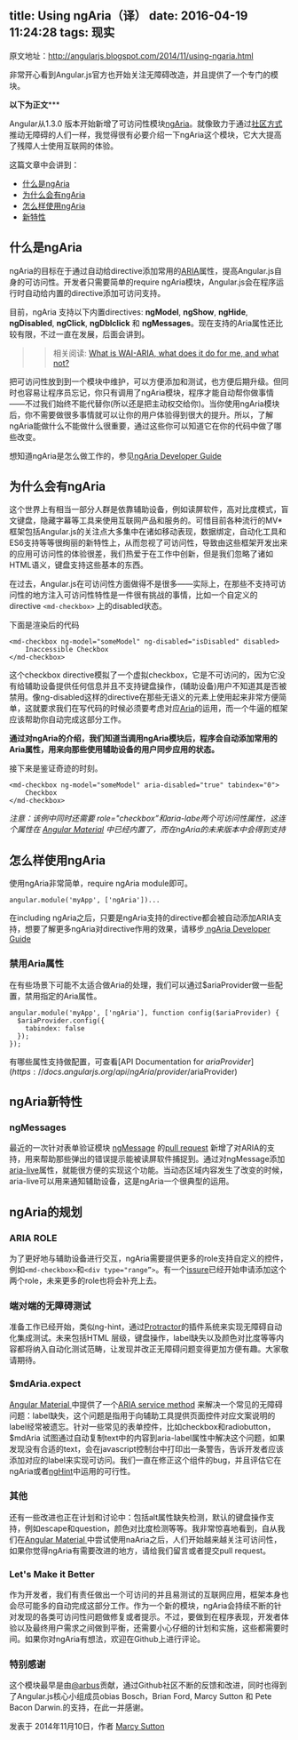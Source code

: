 title: Using ngAria（译）
date: 2016-04-19 11:24:28
tags: 现实
---

原文地址：http://angularjs.blogspot.com/2014/11/using-ngaria.html

非常开心看到Angular.js官方也开始关注无障碍改造，并且提供了一个专门的模块。

********************以下为正文***********************

Angular从1.3.0 版本开始新增了可访问性模块[ngAria](https://docs.angularjs.org/guide/accessibility)。就像致力于通过[社区方式](https://github.com/angular/angular.js/pull/8342)推动无障碍的人们一样，我觉得很有必要介绍一下ngAria这个模块，它大大提高了残障人士使用互联网的体验。

这篇文章中会讲到：
+ [什么是ngAria](#什么是ngAria)
+ [为什么会有ngAria](#为什么会有ngAria)
+ [怎么样使用ngAria](#怎么样使用ngAria)
+ [新特性](#ngAria新特性)

## 什么是ngAria
ngAria的目标在于通过自动给directive添加常用的[ARIA](https://www.w3.org/WAI/intro/aria)属性，提高Angular.js自身的可访问性。开发者只需要简单的require ngAria模块，Angular.js会在程序运行时自动给内置的directive添加可访问支持。 

目前，ngAria 支持以下内置directives: **ngModel**, **ngShow**, **ngHide**, **ngDisabled**, **ngClick**, **ngDblclick** 和 **ngMessages**。现在支持的Aria属性还比较有限，不过一直在发展，后面会讲到。

>> 相关阅读: [What is WAI-ARIA, what does it do for me, and what not?](http://www.marcozehe.de/2014/03/27/what-is-wai-aria-what-does-it-do-for-me-and-what-not/)

把可访问性放到到一个模块中维护，可以方便添加和测试，也方便后期升级。但同时也容易让程序员忘记，你只有调用了ngAria模块，程序才能自动帮你做事情——不过我们始终不能代替你(所以还是把主动权交给你)。当你使用ngAria模块后，你不需要做很多事情就可以让你的用户体验得到很大的提升。所以，了解ngAria能做什么不能做什么很重要，通过这些你可以知道它在你的代码中做了哪些改变。

想知道ngAria是怎么做工作的，参见[ngAria Developer Guide](https://docs.angularjs.org/guide/accessibility)

## 为什么会有ngAria
这个世界上有相当一部分人群是依靠辅助设备，例如读屏软件，高对比度模式，盲文键盘，隐藏字幕等工具来使用互联网产品和服务的。可惜目前各种流行的MV*框架包括Angular.js的关注点大多集中在诸如移动表现，数据绑定，自动化工具和ES6支持等等很绚丽的新特性上，从而忽视了可访问性，导致由这些框架开发出来的应用可访问性的体验很差，我们热爱于在工作中创新，但是我们忽略了诸如HTML语义，键盘支持这些基本的东西。

在过去，Angular.js在可访问性方面做得不是很多——实际上，在那些不支持可访问性的地方注入可访问性特性是一件很有挑战的事情，比如一个自定义的directive `<md-checkbox>` 上的disabled状态。 

下面是渲染后的代码

```
<md-checkbox ng-model="someModel" ng-disabled="isDisabled" disabled>
    Inaccessible Checkbox
</md-checkbox>
```
这个checkbox directive模拟了一个虚拟checkbox，它是不可访问的，因为它没有给辅助设备提供任何信息并且不支持键盘操作，(辅助设备)用户不知道其是否被禁用。像ng-disabled这样的directive在那些无语义的元素上使用起来非常方便简单，这就要求我们在写代码的时候必须要考虑对应[Aria](https://www.w3.org/WAI/intro/aria)的运用，而一个牛逼的框架应该帮助你自动完成这部分工作。

**通过对ngAria的介绍，我们知道当调用ngAria模块后，程序会自动添加常用的Aria属性，用来向那些使用辅助设备的用户同步应用的状态。**

接下来是鉴证奇迹的时刻。

```
<md-checkbox ng-model="someModel" aria-disabled="true" tabindex="0">
    Checkbox
</md-checkbox>
```
*注意：该例中同时还需要 role="checkbox”和aria-labe两个可访问性属性，这连个属性在 [Angular Material](https://material.angularjs.org/latest/) 中已经内置了，而在ngAria的未来版本中会得到支持*

## 怎么样使用ngAria
使用ngAria非常简单，require ngAria module即可。

```
angular.module('myApp', ['ngAria'])...
```
在including ngAria之后，只要是ngAria支持的directive都会被自动添加ARIA支持，想要了解更多ngAria对directive作用的效果，请移步[ ngAria Developer Guide](https://docs.angularjs.org/guide/accessibility)

### 禁用Aria属性
在有些场景下可能不太适合做Aria的处理，我们可以通过$ariaProvider做一些配置，禁用指定的Aria属性。
```
angular.module('myApp', ['ngAria'], function config($ariaProvider) {
  $ariaProvider.config({
    tabindex: false
  });
});
```
有哪些属性支持做配置，可查看[API Documentation for $ariaProvider](https://docs.angularjs.org/api/ngAria/provider/$ariaProvider)

## ngAria新特性
### ngMessages
最近的一次针对表单验证模块 [ngMessage](https://docs.angularjs.org/api/ngMessages/directive/ngMessages) 的[pull request](https://github.com/angular/angular.js/pull/9834) 新增了对ARIA的支持，用来帮助那些弹出的错误提示能被读屏软件捕捉到。通过对ngMessage添加[aria-live](https://developer.mozilla.org/en-US/docs/Web/Accessibility/ARIA/ARIA_Live_Regions)属性，就能很方便的实现这个功能。当动态区域内容发生了改变的时候，aria-live可以用来通知辅助设备，这是ngAria一个很典型的运用。

## ngAria的规划
### ARIA ROLE
为了更好地与辅助设备进行交互，ngAria需要提供更多的role支持自定义的控件，例如`<md-checkbox>`和`<div type="range”>`。有一个[issure](issue)已经开始申请添加这个两个role，未来更多的role也将会补充上去。

### 端对端的无障碍测试
准备工作已经开始，类似ng-hint，通过[Protractor](https://github.com/angular/protractor)的插件系统来实现无障碍自动化集成测试。未来包括HTML 层级，键盘操作，label缺失以及颜色对比度等等内容都将纳入自动化测试范畴，让发现并改正无障碍问题变得更加方便有趣。大家敬请期待。

### $mdAria.expect
[Angular Material ](https://material.angularjs.org/latest/)中提供了一个[ARIA service method](https://github.com/angular/material/blob/master/src/core/services/aria/aria.js) 来解决一个常见的无障碍问题：label缺失，这个问题是指用于向辅助工具提供页面控件对应文案说明的label经常被遗忘。针对一些常见的表单控件，比如checkbox和radiobutton，$mdAria 试图通过自动复制text中的内容到aria-label属性中解决这个问题，如果发现没有合适的text，会在javascript控制台中打印出一条警告，告诉开发者应该添加对应的label来实现可访问。我们一直在修正这个组件的bug，并且评估它在ngAria或者[ngHint](https://github.com/angular/angular-hint)中运用的可行性。

### 其他
还有一些改进也正在计划和讨论中：包括alt属性缺失检测，默认的键盘操作支持，例如escape和question，颜色对比度检测等等。我非常惊喜地看到，自从我们在[Angular Material ](https://material.angularjs.org/latest/)中尝试使用naAria之后，人们开始越来越关注可访问性，如果你觉得ngAria有需要改进的地方，请给我们留言或者提交pull request。

### Let's Make it Better
作为开发者，我们有责任做出一个可访问的并且易测试的互联网应用，框架本身也会尽可能多的自动完成这部分工作。作为一个新的模块，ngAria会持续不断的针对发现的各类可访问性问题做修复或者提示。不过，要做到在程序表现，开发者体验以及最终用户需求之间做到平衡，还需要小心仔细的计划和实施，这些都需要时间。如果你对ngAria有想法，欢迎在Github上进行评论。

### 特别感谢
这个模块最早是由[@arbus](https://github.com/arbus/ng-aria)贡献，通过Github社区不断的反馈和改进，同时也得到了Angular.js核心小组成员obias Bosch，Brian Ford, Marcy Sutton 和 Pete Bacon Darwin.的支持，在此一并感谢。

发表于 2014年11月10日，作者 [Marcy Sutton](https://plus.google.com/103109242569180284810)

